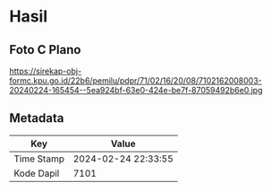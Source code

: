 # Hasil

## Foto C Plano

https://sirekap-obj-formc.kpu.go.id/22b6/pemilu/pdpr/71/02/16/20/08/7102162008003-20240224-165454--5ea924bf-63e0-424e-be7f-87059492b6e0.jpg


## Metadata

| Key        | Value               |
| ---------- | ------------------- |
| Time Stamp | 2024-02-24 22:33:55 |
| Kode Dapil | 7101                |



